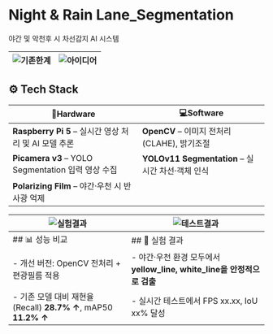 # Night & Rain Lane_Segmentation
야간 및 악천후 시 차선감지 AI 시스템

![기존한계](https://github.com/user-attachments/assets/afbeddcf-9f4a-4b7b-aa4e-e9979ec06bbe) | ![아이디어](https://github.com/user-attachments/assets/455fb96a-5079-43e5-87d7-5b11186ee26c)
---|---|

## ⚙️ Tech Stack

| 🚀**Hardware** | 💻**Software** |
|--------------|--------------|
| **Raspberry Pi 5** – 실시간 영상 처리 및 AI 모델 추론 | **OpenCV** – 이미지 전처리(CLAHE), 밝기조절 |
| **Picamera v3** – YOLO Segmentation 입력 영상 수집 | **YOLOv11 Segmentation** – 실시간 차선·객체 인식 |
| **Polarizing Film** – 야간·우천 시 반사광 억제 |


![실험결과](https://github.com/user-attachments/assets/4081d63d-472c-45de-b7b9-aaa58de9d0db) | ![테스트결과](https://github.com/user-attachments/assets/6cd59bf0-0dfb-47d3-9dc9-9e2668c0296a)
---|---|
## 📊 성능 비교 | ## 🧪 실험 결과
- 개선 버전: OpenCV 전처리 + 편광필름 적용 | - 야간·우천 환경 모두에서 **yellow_line, white_line을 안정적으로 검출**
- 기존 모델 대비 재현율(Recall) **28.7% ↑**, mAP50 **11.2% ↑** | - 실시간 테스트에서 FPS xx.xx, IoU xx% 달성
